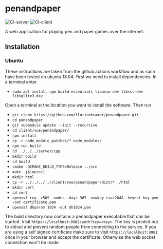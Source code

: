 # penandpaper
![CI-server](https://github.com/floriankramer/penandpaper/workflows/CI-server/badge.svg)
![CI-client](https://github.com/floriankramer/penandpaper/workflows/CI-client/badge.svg)


A web application for playing pen and paper games over the internet.

## Installation

### Ubuntu
These instructions are taken from the github actions workflow and as such
have been tested on ubuntu 18.04.
First we need to install dependencies. In a terminal enter
* `sudo apt install npm build-essentials libasio-dev libssl-dev libsqlite3-dev`

Open a terminal at the location you want to install the software. Then run
* `git clone https://github.com/floriankramer/penandpaper.git`
* `cd penandpaper`
* `git submodule update --init --recursive`
* `cd client/vue/penandpaper/`
* `npm install`
* `cp -r node_module_patches/* node_modules/`
* `npm run build`
* `cd ../../../server/cpp`
* `mkdir build`
* `cd build`
* `cmake -DCMAKE_BUILD_TYPE=Release ../src`
* `make -j$(nproc)`
* `mkdir html`
* `cp -r ../../../../client/vue/penandpaper/dist/* ./html`
* `mkdir cert`
* `cd cert`
* `openssl req -x509 -nodes -days 365 -newkey rsa:2048 -keyout key.pem -out certificate.pem`
* `openssl dhparam 1024 -out dh1024.pem`

The build directory now contains a penandpaper executable that can be started.
Visit `https://localhost:8082/auth?key=<key>`. The key is printed out to
stdout and prevent random people from connecting to the service.
If you are using a self signed certificate make sure to visit
`https://localhost:8081` once in your browser and accept the certificate.
Otherwise the web socket connection won't be made.
